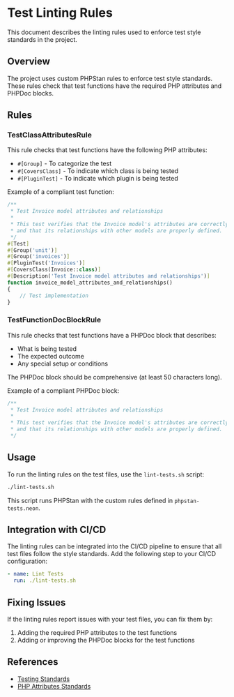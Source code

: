 # Test Linting Rules

This document describes the linting rules used to enforce test style standards in the project.

## Overview

The project uses custom PHPStan rules to enforce test style standards. These rules check that test functions have the required PHP attributes and PHPDoc blocks.

## Rules

### TestClassAttributesRule

This rule checks that test functions have the following PHP attributes:

- `#[Group]` - To categorize the test
- `#[CoversClass]` - To indicate which class is being tested
- `#[PluginTest]` - To indicate which plugin is being tested

Example of a compliant test function:

```php
/**
 * Test Invoice model attributes and relationships
 *
 * This test verifies that the Invoice model's attributes are correctly set
 * and that its relationships with other models are properly defined.
 */
#[Test]
#[Group('unit')]
#[Group('invoices')]
#[PluginTest('Invoices')]
#[CoversClass(Invoice::class)]
#[Description('Test Invoice model attributes and relationships')]
function invoice_model_attributes_and_relationships()
{
    // Test implementation
}
```

### TestFunctionDocBlockRule

This rule checks that test functions have a PHPDoc block that describes:

- What is being tested
- The expected outcome
- Any special setup or conditions

The PHPDoc block should be comprehensive (at least 50 characters long).

Example of a compliant PHPDoc block:

```php
/**
 * Test Invoice model attributes and relationships
 *
 * This test verifies that the Invoice model's attributes are correctly set
 * and that its relationships with other models are properly defined.
 */
```

## Usage

To run the linting rules on the test files, use the `lint-tests.sh` script:

```bash
./lint-tests.sh
```

This script runs PHPStan with the custom rules defined in `phpstan-tests.neon`.

## Integration with CI/CD

The linting rules can be integrated into the CI/CD pipeline to ensure that all test files follow the style standards. Add the following step to your CI/CD configuration:

```yaml
- name: Lint Tests
  run: ./lint-tests.sh
```

## Fixing Issues

If the linting rules report issues with your test files, you can fix them by:

1. Adding the required PHP attributes to the test functions
2. Adding or improving the PHPDoc blocks for the test functions

## References

- [Testing Standards](testing-standards.md)
- [PHP Attributes Standards](test-templates/php-attributes-standards.md)
